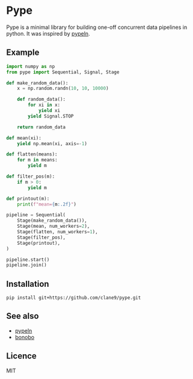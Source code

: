 # Pype

Pype is a minimal library for building one-off concurrent data pipelines in python. It was inspired by [pypeln](https://github.com/cgarciae/pypeln).

## Example

```python
import numpy as np
from pype import Sequential, Signal, Stage

def make_random_data():
    x = np.random.randn(10, 10, 10000)

    def random_data():
        for xi in x:
            yield xi
        yield Signal.STOP

    return random_data

def mean(xi):
    yield np.mean(xi, axis=-1)

def flatten(means):
    for m in means:
        yield m

def filter_pos(m):
    if m > 0:
        yield m

def printout(m):
    print(f"mean={m:.2f}")

pipeline = Sequential(
    Stage(make_random_data()),
    Stage(mean, num_workers=2),
    Stage(flatten, num_workers=1),
    Stage(filter_pos),
    Stage(printout),
)

pipeline.start()
pipeline.join()
```

## Installation

```
pip install git+https://github.com/clane9/pype.git
```

## See also

- [pypeln](https://github.com/cgarciae/pypeln)
- [bonobo](https://www.bonobo-project.org/)

## Licence

MIT
